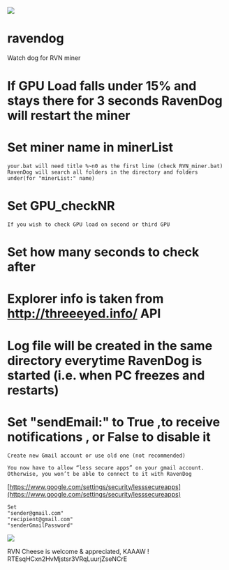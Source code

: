 ![](https://i.imgur.com/ycZSEC6.png)
# ravendog
Watch dog for RVN miner

# If GPU Load falls under 15% and stays there for 3 seconds RavenDog will restart the miner
# Set miner name in minerList 
    your.bat will need title %~n0 as the first line (check RVN_miner.bat)
    RavenDog will search all folders in the directory and folders under(for "minerList:" name)
# Set GPU_checkNR 
    If you wish to check GPU load on second or third GPU
# Set how many seconds to check after
# Explorer info is taken from http://threeeyed.info/ API
# Log file will be created in the same directory everytime RavenDog is started (i.e. when PC freezes and restarts)
# Set "sendEmail:" to True ,to receive notifications , or False to disable it
    Create new Gmail account or use old one (not recommended)
    
    You now have to allow “less secure apps” on your gmail account. 
    Otherwise, you won’t be able to connect to it with RavenDog
[https://www.google.com/settings/security/lesssecureapps](https://www.google.com/settings/security/lesssecureapps)
    
    Set 
    "sender@gmail.com"
    "recipient@gmail.com"
    "senderGmailPassword"

![](https://i.imgur.com/z746ksc.png)

RVN Cheese is welcome & appreciated, KAAAW ! RTEsqHCxn2HvMjstsr3VRqLuurjZseNCrE
